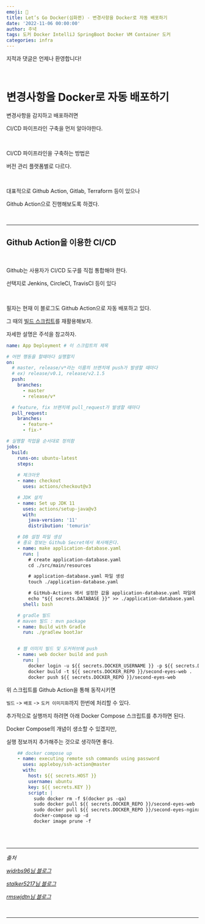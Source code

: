 ```yaml
---
emoji: 🔮
title: Let’s Go Docker(심화편) - 변경사항을 Docker로 자동 배포하기
date: '2022-11-06 00:00:00'
author: 주녁
tags: 도커 Docker IntelliJ SpringBoot Docker VM Container 도커
categories: infra
---
```


지적과 댓글은 언제나 환영합니다!

<br/>

# 변경사항을 Docker로 자동 배포하기

변경사항을 감지하고 배포하려면

CI/CD 파이프라인 구축을 먼저 알아야한다.

<br>

CI/CD 파이프라인을 구축하는 방법은 

버전 관리 플랫폼별로 다르다.

<br>

대표적으로 Github Action, Gitlab, Terraform 등이 있으나

Github Action으로 진행해보도록 하겠다.

<br>

---

## Github Action을 이용한 CI/CD

<br>

Github는 사용자가 CI/CD 도구를 직접 통합해야 한다.

선택지로 Jenkins, CircleCI, TravisCI 등이 있다

<br>

필자는 현재 이 블로그도 Github Action으로 자동 배포하고 있다.

그 때의 [빌드 스크립트](https://www.junwork.net/blog-build-deploy-2/)를 재활용해보자.

자세한 설명은 주석을 참고하자.

```yaml
name: App Deployment # 이 스크립트의 제목

# 어떤 행동을 할때마다 실행할지
on:
  # master, release/v*라는 이름의 브랜치에 push가 발생할 때마다
  # ex) release/v0.1, release/v2.1.5
  push:
    branches:
      - master
      - release/v*

  # feature, fix 브랜치에 pull_request가 발생할 때마다
  pull_request:
    branches:
      - feature-*
      - fix-*

# 실행할 작업을 순서대로 정의함
jobs:
  build:
    runs-on: ubuntu-latest
    steps:
    
    # 체크아웃
    - name: checkout
      uses: actions/checkout@v3

    # JDK 설치
    - name: Set up JDK 11
      uses: actions/setup-java@v3
      with:
        java-version: '11'
        distribution: 'temurin'

    # DB 설정 파일 생성
    # 중요 정보는 Github Secret에서 복사해온다.
    - name: make application-database.yaml
      run: |
        # create application-database.yaml
        cd ./src/main/resources

        # application-database.yaml 파일 생성
        touch ./application-database.yaml

        # GitHub-Actions 에서 설정한 값을 application-database.yaml 파일에 쓰기
        echo "${{ secrets.DATABASE }}" >> ./application-database.yaml
      shell: bash

    # gradle 빌드
    # maven 빌드 : mvn package
    - name: Build with Gradle
      run: ./gradlew bootJar


    # 웹 이미지 빌드 및 도커허브에 push
    - name: web docker build and push
      run: |
        docker login -u ${{ secrets.DOCKER_USERNAME }} -p ${{ secrets.DOCKER_PASSWORD }}
        docker build -t ${{ secrets.DOCKER_REPO }}/second-eyes-web .
        docker push ${{ secrets.DOCKER_REPO }}/second-eyes-web
```

위 스크립트를 Github Action을 통해 동작시키면

`빌드` -> `배포` -> `도커 이미지화`까지 한번에 처리할 수 있다.

추가적으로 실행까지 하려면 아래 Docker Compose 스크립트를 추가하면 된다.

Docker Compose의 개념이 생소할 수 있겠지만,

실행 정보까지 추가해주는 것으로 생각하면 좋다.

```yaml
    ## docker compose up
    - name: executing remote ssh commands using password
      uses: appleboy/ssh-action@master
      with:
        host: ${{ secrets.HOST }}
        username: ubuntu
        key: ${{ secrets.KEY }}
        script: |
          sudo docker rm -f $(docker ps -qa)
          sudo docker pull ${{ secrets.DOCKER_REPO }}/second-eyes-web
          sudo docker pull ${{ secrets.DOCKER_REPO }}/second-eyes-nginx
          docker-compose up -d
          docker image prune -f
```


<br>

<br>

---

_출처_

_[wjdrbs96님 블로그](https://devlog-wjdrbs96.tistory.com/361)_

_[stalker5217님 블로그](https://stalker5217.netlify.app/devops/github-action-aws-ci-cd-1/)_

_[rmswjdtn님 블로그](https://velog.io/@rmswjdtn/Spring-Docker-Github-Action-Spring-Boot-%EC%9E%90%EB%8F%99%EB%B0%B0%ED%8F%AC%ED%99%98%EA%B2%BD-%EB%A7%8C%EB%93%A4%EA%B8%B0)_

<br/>

---

```toc

```

